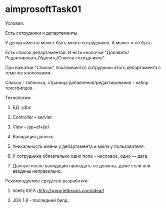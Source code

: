 # aimprosoftTask01
Условия:

Есть сотрудники и департаменты. 

У департамента может быть много сотрудников. А может и не быть. 

Есть список департаментов. И есть кнопочки "Добавить/Редактировать/Удалить/Список сотрудников". 

При нажатии "Список" показываются сотрудники этого департамента с теми же кнопочками. 

Список - табличка, страница добавления/редактирования - набор текстфилдов.


Технологии: 

1. БД -jdbc 

2. Controller – servlet 

3. View – jsp+el+jstl 

4. Валидация данных. 

5. Уникальность имени у департамента и мыла у пользователя. 

6. У сотрудника обязательно одно поле - числовое, одно — дата. 

7. Данные после валидации пропадать не должны, даже если они введены неправильно. 


Рекомендуемое средство разработки: 

1. Intellij IDEA (http://www.jetbrains.com/idea/) 

2. JDK 1.8 - последний билд.

